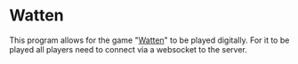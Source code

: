 # Watten

This program allows for the game "[Watten](https://de.wikipedia.org/wiki/Watten)" to be played digitally. For it to be played all players need to connect via a websocket to the server.
